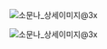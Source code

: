 

<!--

**Here are some ideas to get you started:**

🙋‍♀️ A short introduction - what is your organization all about?
🌈 Contribution guidelines - how can the community get involved?
👩‍💻 Useful resources - where can the community find your docs? Is there anything else the community should know?
🍿 Fun facts - what does your team eat for breakfast?
🧙 Remember, you can do mighty things with the power of [Markdown](https://docs.github.com/github/writing-on-github/getting-started-with-writing-and-formatting-on-github/basic-writing-and-formatting-syntax)
-->


![소문나_상세이미지@3x](https://github.com/32nd-GO-SOPT-SOPKATHON-13/.github/assets/48792069/6e5a6ef0-2720-4f6f-a747-0a9932f7a430)

![소문나_상세이미지@3x](https://github.com/32nd-GO-SOPT-SOPKATHON-13/.github/assets/48792069/9ad4553b-bf68-4ad0-80ea-6528b7c341da)
